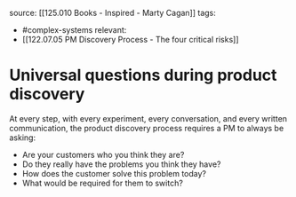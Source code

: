 source: [[125.010 Books - Inspired - Marty Cagan]]
tags:
- #complex-systems 
relevant:
- [[122.07.05 PM Discovery Process - The four critical risks]]

# Universal questions during product discovery

At every step, with every experiment, every conversation, and every written communication, the product discovery process requires a PM to always be asking:
- Are your customers who you think they are? 
- Do they really have the problems you think they have? 
- How does the customer solve this problem today? 
- What would be required for them to switch?
